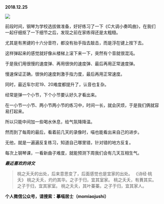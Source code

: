 
          
            
**2018.12.25**



![](//upload-images.jianshu.io/upload_images/51001-fec106372c94f5c9.jpg)




前段时间，钢琴为学校选拔做准备，好好练习了一下《C大调小奏鸣曲》，在我们一起仔细抠了一下细节之后，发现之前在家练得还是太粗糙。

尤其是有黑键的十六分音符，都没有抬手指去敲击，而是浮在键上按下去。

这样弹起来的感觉就好像从楼梯上滚下来一下，突然有个音就很混沌。

于是我们用很慢的速度弹、再用很快的速度弹、最后再用正常速度弹。

慢速保证正确，很快的速度刺激手指力度，最后再用正常速度。

同时，最近车尔尼19、20难度都提升了，认音也复杂。

经常是弹一个小节，下个小节要认好久才看出来。

在一小节一小节、两小节两小节的练习中，时间一长，就会厌烦，于是我们俩就容易打起来。

所以只能中间加一些喝水休息，给气氛降降温。

然而到了每周的最后，看着前几天的录像时，喵也能看出来自己的进步。

无他，就是一遍遍反复练习，知道自己哪里错，针对错的地方反复。

每次上钢琴课，一看新曲子难度，就能预测下周我们会有几天互相生气。


***最近喜欢的诗文***
>桃之夭夭的出处，后来意思变了，后面感觉也是宜家的出处。
《诗经·桃夭》
桃之夭夭，灼灼其华。之子于归，宜其室家。
桃之夭夭，有蕡其实。之子于归，宜其家室。
桃之夭夭，其叶蓁蓁。之子于归，宜其家人。




**个人微信公众号，请搜索：摹喵居士（momiaojushi）**

          
        